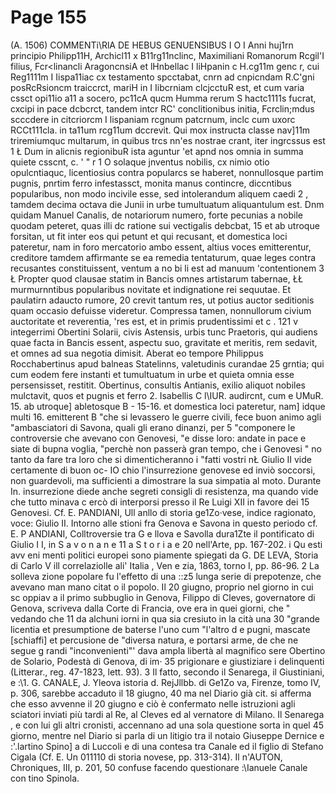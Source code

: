 # Page 155

(A. 1506) COMMENTi\RlA DE HEBUS GENUENSIBUS I O I Anni huj1rn principio Philipp11H, Archicl11 x B11rg11nclinc, Maximiliani Romanorum Rcgil'I filius, Fcr<linancli AragoncnsiA et lHnbellac I liHpanin c H.cg11m genc r, cui Reg1111m I Iispa11iac cx testamento spcctabat, cnrn ad cnpicndam R.C'gni posRcRsioncm traiccrct, mariH in I Iibcrniam clcjcctuR est, et cum varia cssct opi11io a11 a socero, pc11cA qucm Humma rerum S hactc1111s fucrat, cxcipi in pace dcbcrct, tandem intcr RC' conclitionibus initia, Fcrclin;mdus scccdere in citcriorcm I lispaniam rcgnum patcrnum, inclc cum uxorc RCCt111cla. in ta11um rcg11um dccrevit. Qui mox instructa classe nav]11m triremiumquc multarum, in quibus trcs nn\'es nostrae crant, iter ingrcssus est 1 Ł Dum in alicnis regionibuR ista aguntur 'et apnd nos omnia in summa quiete csscnt, c. ' " r 1 O solaque jnventus nobilis, cx nimio otio opulcntiaquc, licentiosius contra popularcs se haberet, nonnullosque partim pugnis, pnrtim ferro infestassct, monita manus contincre, diccntibus popularibus, non modo incivile esse, sed intolerandum aliquem caedi 2 , tamdem decima octava die Junii in urbe tumultuatum aliquantulum est. Dnm quidam Manuel Canalis, de notariorum numero, forte pecunias a nobile quodam peteret, quas illi dc ratione sui vectigalis debcbat, 15 et ab utroque forsitan, ut fit inter eos qui petunt et qui recusant, et domestica loci pateretur, nam in foro mercatorio ambo essent, altius voces emitterentur, creditore tamdem affìrmante se ea remedia tentaturum, quae leges contra recusantes constituissent, ventum a no bi li est ad manuum 'contentionem 3 Ł Propter quod clausae statim in Bancis omnes artistarum tabernae, ŁŁ murmurnntibus popularibus novitate et indignatione rei sequutae. Et paulatirn adaucto rumore, 20 crevit tantum res, ut potius auctor seditionis quam occasio defuisse videretur. Compressa tamen, nonnullorum civium auctoritate et reverentia, 'res est, et in primis prudentissimi et c . 121 v integerrimi Obertini Solarii, civis Astensis, urbis tunc Praetoris, qui audiens quae facta in Bancis essent, aspectu suo, gravitate et meritis, rem sedavit, et omnes ad sua negotia dimisit. Aberat eo tempore Philippus Rocchabertinus apud balneas Statelinns, valetudinis curandae 25 grntia; qui cum eodem fere instanti et tumultuatum in urbe et quieta omnia esse persensisset, restitit. Obertinus, consultis Antianis, exilio aliquot nobiles mulctavit, quos et pugnis et ferro 2. Isabellis C l\IUR. audircnt, cum e UMuR. 15. ab utroque] abletosque B - 15-16. et domestica loci pateretur, nam] idque multi 16. emitterent B "che si levassero le guerre civili, fece buon animo agli "ambasciatori di Savona, quali gli erano dinanzi, per 5 "componere le controversie che avevano con Genovesi, "e disse loro: andate in pace e siate di bupna voglia, "perchè non passerà gran tempo, che i Genovesi " no tanto da fare tra loro che si dimenticheranno i "fatti vostri nŁ Giulio II vide certamente di buon oc- IO chio l'insurrezione genovese ed inviò soccorsi, non guardevoli, ma sufficienti a dimostrare la sua simpatia al moto. Durante In. insurrezione diede anche segreti consigli di resistenza, ma quando vide che tutto minava c ercò di interporsi presso il Re Luigi XII in favore dei 15 Genovesi. Cf. E. PANDIANI, Ull anllo di storia ge1Zo·vese, indice ragionato, voce: Giulio II. Intorno alle stioni fra Genova e Savona in questo periodo cf. E. P ANDIANI, Colltroversie tra G e llova e Savolla dura1Zte il pontificato di Giulio I I, in S a v o n a n e 11 a S t o r i a e 20 nell'Arte, pp. 167-202. i Qu esti avv eni menti politici europei sono piamente spiegati da G. DE LEVA, Storia di Carlo V ill correlaziolle ali' Italia , Ven e zia, 1863, torno I, pp. 86-96. 2 La solleva zione popolare fu l'effetto di una ::z5 lunga serie di prepotenze, che avevano man mano citat o il popolo. Il 20 giugno, proprio nel giorno in cui sc oppiav a il primo subbuglio in Genova, Filippo di Cleves, governatore di Genova, scriveva dalla Corte di Francia, ove era in quei giorni, che " vedando che 11 da alchuni iorni in qua sia cresiuto in la cità una 30 "grande licentia et presumptione de baterse l'uno cum "l'altro d e pugni, mascate [schiaffi] et percusione de "diversa natura, e portarsi arme, de che ne segue g randi "inconvenienti"' dava ampla libertà al magnifico sere Obertino de Solario, Podestà di Genova, di im· 35 prigionare e giustiziare i delinquenti (Litterar., reg. 47-1823, lett. 93). 3 Il fatto, secondo il Senarega, il Giustiniani, e :\1. G. CANALE, J. Yleova istoria d. RejJllbb. di Ge1Zo va, Firenze, tomo IV, p. 306, sarebbe accaduto il 18 giugno, 40 ma nel Diario già cit. si afferma che esso avvenne il 20 giugno e ciò è confermato nelle istruzioni agli sciatori inviati più tardi al Re, al Cleves ed al vernatore di Milano. Il Senarega , e con lui gli altri cronisti, accennano ad una sola questione sorta in quel 45 giorno, mentre nel Diario si parla di un litigio tra il notaio Giuseppe Dernice e :'.lartino Spino] a di Luccoli e di una contesa tra Canale ed il figlio di Stefano Cigala (Cf. E. Un 011110 di storia novese, pp. 313-314). Il n'AUTON, Chroniques, III, p. 201, 50 confuse facendo questionare :\Ianuele Canale con tino Spinola.